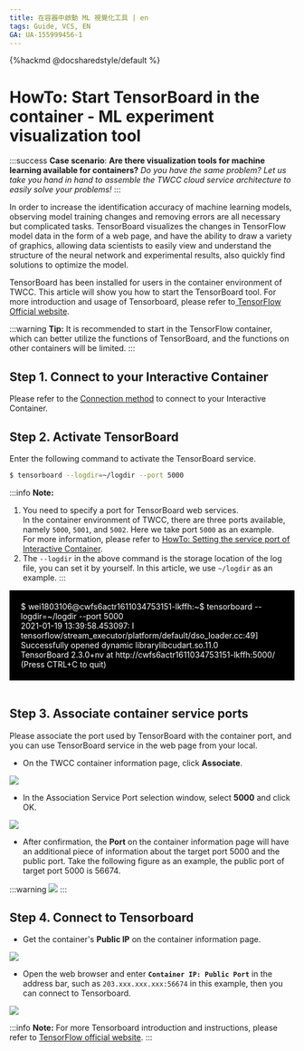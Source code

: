 ```yaml
---
title: 在容器中啟動 ML 視覺化工具 | en
tags: Guide, VCS, EN
GA: UA-155999456-1
---
```


{%hackmd @docsharedstyle/default %}

# HowTo: Start TensorBoard in the container - ML experiment visualization tool

:::success
<i class="fa fa-star" aria-hidden="true"></i> **Case scenario**: **Are there visualization tools for machine learning available for containers?**
*Do you have the same problem? Let us take you hand in hand to assemble the TWCC cloud service architecture to easily solve your problems!*
:::

In order to increase the identification accuracy of machine learning models, observing model training changes and removing errors are all necessary but complicated tasks. TensorBoard visualizes the changes in TensorFlow model data in the form of a web page, and have the ability to draw a variety of graphics, allowing data scientists to easily view and understand the structure of the neural network and experimental results, also quickly find solutions to optimize the model.

TensorBoard has been installed for users in the container environment of TWCC. This article will show you how to start the TensorBoard tool. For more introduction and usage of Tensorboard, please refer to[ TensorFlow Official website](https://www.tensorflow.org/tensorboard).

:::warning
<i class="fa fa-lightbulb-o fa-20" aria-hidden="true"></i> **Tip:**
It is recommended to start in the TensorFlow container, which can better utilize the functions of TensorBoard, and the functions on other containers will be limited.
:::


## Step 1. Connect to your Interactive Container

Please refer to the [<ins>Connection method</ins>](https://man.twcc.ai/@twccdocs/SJlZnSOaN?type=view#%E4%BD%BF%E7%94%A8-Jupyter-Notebook) to connect to your Interactive Container.


## Step 2. Activate TensorBoard

Enter the following command to activate the TensorBoard service.

```bash
$ tensorboard --logdir=~/logdir --port 5000
```

:::info
<i class="fa fa-paperclip fa-20" aria-hidden="true"></i> **Note:**
1. You need to specify a port for TensorBoard web services. <br>In the container environment of TWCC, there are three ports available, namely `5000`, `5001`, and `5002`. Here we take port `5000` as an example. <br>For more information, please refer to [<ins>HowTo: Setting the service port of Interactive Container</ins>](https://www.twcc.ai/doc?page=howto-ccs-config-service-port). 
3. The `--logdir` in the above command is the storage location of the log file, you can set it by yourself. In this article, we use `~/logdir` as an example.
:::

<div style="background-color:black;color:white;padding:20px;">
$ wei1803106@cwfs6actr1611034753151-lkffh:~$ tensorboard --logdir=~/logdir --port 5000
<br>2021-01-19 13:39:58.453097: I tensorflow/stream_executor/platform/default/dso_loader.cc:49] Successfully opened dynamic librarylibcudart.so.11.0
<br>TensorBoard 2.3.0+nv at http://cwfs6actr1611034753151-lkffh:5000/ (Press CTRL+C to quit)
</div>
<br>
 

## Step 3. Associate container service ports

Please associate the port used by TensorBoard with the container port, and you can use TensorBoard service in the web page from your local.

- On the TWCC container information page, click **Associate**.

![](https://cos.twcc.ai/SYS-MANUAL/uploads/upload_89aeaf9804fa985f97c53a9079df84a1.png)

- In the Association Service Port selection window, select **5000** and click OK.

![](https://cos.twcc.ai/SYS-MANUAL/uploads/upload_68fc744ec4a0630942f6a1c3e0b32544.png)


- After confirmation, the **Port** on the container information page will have an additional piece of information about the target port 5000 and the public port. Take the following figure as an example, the public port of target port 5000 is 56674.

:::warning
![](https://cos.twcc.ai/SYS-MANUAL/uploads/upload_99e217be234e88b2d6bfa1652d157d1b.png)
:::

## Step 4. Connect to Tensorboard
- Get the container's **Public IP** on the container information page.

![](https://cos.twcc.ai/SYS-MANUAL/uploads/upload_a972e0bb5cd199a1fb3d38ea2cfc7d4b.png)

- Open the web browser and enter **`Container IP: Public Port`** in the address bar, such as `203.xxx.xxx.xxx:56674` in this example, then you can connect to Tensorboard.

![](https://cos.twcc.ai/SYS-MANUAL/uploads/upload_1981c171cbb4ecec90e38ace7b6d47a1.png)


:::info
<i class="fa fa-paperclip fa-20" aria-hidden="true"></i> **Note:**
For more Tensorboard introduction and instructions, please refer to [<ins> TensorFlow official website</ins>](https://www.tensorflow.org/tensorboard).
:::
